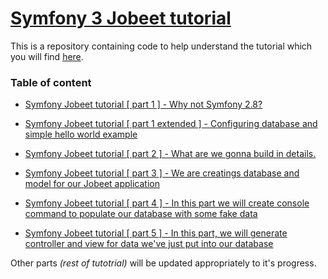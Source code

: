 [Symfony 3 Jobeet tutorial](https://tulik.github.io/symfony-jobeet-tutorial)
===

This is a repository containing code to help understand the tutorial which you will find [here](https://tulik.github.io/symfony-jobeet-tutorial/).

### Table of content


- [Symfony Jobeet tutorial [ part 1 ] - Why not Symfony 2.8?](https://tulik.github.io/tutorial/2017/01/10/symfony-3-tutorial-part-1/)

- [Symfony  Jobeet tutorial [ part 1 extended ] - Configuring database and simple hello world example](https://tulik.github.io/tutorial/2017/01/10/symfony-3-tutorial-part-1-extented/)

- [Symfony Jobeet tutorial [ part 2 ] - What are we gonna build in details.](https://tulik.github.io/tutorial/2017/02/03/symfony-3-tutorial-part-2/)

- [Symfony Jobeet tutorial [ part 3 ] - We are creatings database and model for our Jobeet application](https://tulik.github.io/tutorial/2017/02/04/symfony-3-tutorial-part-3/)

- [Symfony Jobeet tutorial [ part 4 ] - In this part we will create console command to populate our database with some fake data](https://tulik.github.io/tutorial/2017/02/04/symfony-3-tutorial-part-4/)

- [Symfony Jobeet tutorial [ part 5 ] - In this part, we will generate controller and view for data we've just put into our database](https://tulik.github.io/tutorial/2017/02/10/symfony-3-tutorial-part-5/)

Other parts *(rest of tutotrial)* will be updated appropriately to it's progress.

